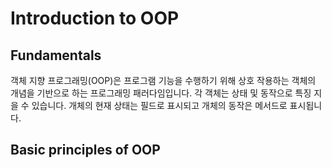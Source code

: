 # Introduction to OOP

## Fundamentals

객체 지향 프로그래밍(OOP)은 프로그램 기능을 수행하기 위해 상호 작용하는 객체의 개념을 기반으로 하는 프로그래밍 패러다임입니다. 각 객체는 상태 및 동작으로 특징 지을 수 있습니다. 개체의 현재 상태는 필드로 표시되고 개체의 동작은 메서드로 표시됩니다.



## Basic principles of OOP

